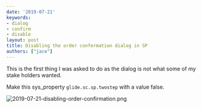 ```yaml
---
date: '2019-07-21'
keywords:
- dialog
- confirm
- disable
layout: post
title: Disabling the order confermation dialog in SP
authors: ["jace"]
---
```


This is the first thing I was asked to do as the dialog is not what some
of my stake holders wanted.

Make this sys\_property `glide.sc.sp.twostep` with a value false.

![2019-07-21-disabling-order-confirmation.png](/uploads/2019-07-21-disabling-order-confirmation.png)
